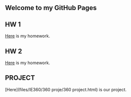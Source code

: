 ## Welcome to my GitHub Pages

## HW 1

[Here](files/hw1.html) is my homework.

## HW 2

[Here](files/homework2/hw2.html) is my homework.


## PROJECT

[Here](files/IE360/360 proje/360 project.html) is our project.
